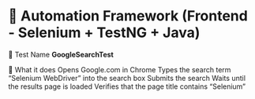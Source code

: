 # 🚀 Automation Framework (Frontend - Selenium + TestNG + Java)

📌 Test Name
**GoogleSearchTest**

📖 What it does
Opens Google.com in Chrome
Types the search term “Selenium WebDriver” into the search box
Submits the search
Waits until the results page is loaded
Verifies that the page title contains “Selenium”


